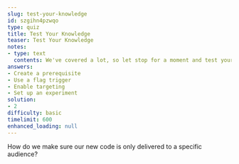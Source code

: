 ```yaml
---
slug: test-your-knowledge
id: szgihn4pzwqo
type: quiz
title: Test Your Knowledge
teaser: Test Your Knowledge
notes:
- type: text
  contents: We've covered a lot, so let stop for a moment and test your knowledge.
answers:
- Create a prerequisite
- Use a flag trigger
- Enable targeting
- Set up an experiment
solution:
- 2
difficulty: basic
timelimit: 600
enhanced_loading: null
---
```

How do we make sure our new code is only delivered to a specific audience?
